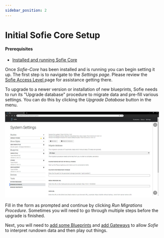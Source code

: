 ```yaml
---
sidebar_position: 2
---
```


# Initial Sofie Core Setup

#### Prerequisites

* [Installed and running Sofie Core](installing-sofie-server-core)

Once _Sofie-Core_ has been installed and is running you can begin setting it up. The first step is to navigate to the _Settings page_. Please review the [Sofie Access Level ](/docs/getting-started/sofie-navigation)page for assistance getting there.

To upgrade to a newer version or installation of new blueprints, Sofie needs to run its "Upgrade database" procedure to migrate data and pre-fill various settings. You can do this by clicking the _Upgrade Database_ button in the menu. 

![Update Database Section of the Settings Page](/img/docs/getting-started/settings-page-full-update-db.jpg)

Fill in the form as prompted and continue by clicking _Run Migrations Procedure_. Sometimes you will need to go through multiple steps before the upgrade is finished.

Next, you will need to [add some Blueprints](installing-blueprints) and [add Gateways](installing-a-gateway/README) to allow _Sofie_ to interpret rundown data and then play out things.

